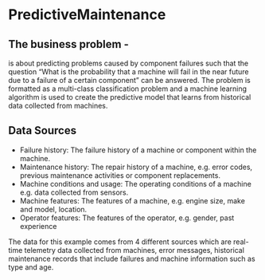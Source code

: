 
# PredictiveMaintenance

## The business problem - 
is about predicting problems caused by component failures such that the question “What is the probability that a machine will fail in the near future due to a failure of a certain component” can be answered. The problem is formatted as a multi-class classification problem and a machine learning algorithm is used to create the predictive model that learns from historical data collected from machines. 

## Data Sources

* Failure history: The failure history of a machine or component within the machine. 
* Maintenance history: The repair history of a machine, e.g. error codes, previous maintenance activities or component replacements. 
* Machine conditions and usage: The operating conditions of a machine e.g. data collected from sensors. 
* Machine features: The features of a machine, e.g. engine size, make and model, location. 
* Operator features: The features of the operator, e.g. gender, past experience 

The data for this example comes from 4 different sources which are real-time telemetry data collected from machines, error messages, historical maintenance records that include failures and machine information such as type and age.

